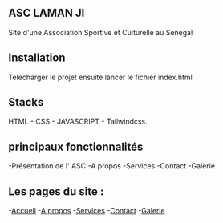 ## ASC LAMAN JI
Site d'une Association Sportive et Culturelle au Senegal

## Installation
Telecharger le projet ensuite lancer le fichier index.html

## Stacks
HTML - CSS - JAVASCRIPT - Tailwindcss.

## principaux fonctionnalités
-Présentation de l' ASC
-A propos
-Services
-Contact
-Galerie

## Les pages du site :
-[Accueil](index.html)
-[A propos](pages/apropos.html)
-[Services](pages/services.html)
-[Contact](pages/contact.html)
-[Galerie](pages/galerie.html)

